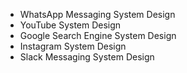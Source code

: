 - WhatsApp Messaging System Design
- YouTube System Design
- Google Search Engine System Design
- Instagram System Design
- Slack Messaging System Design